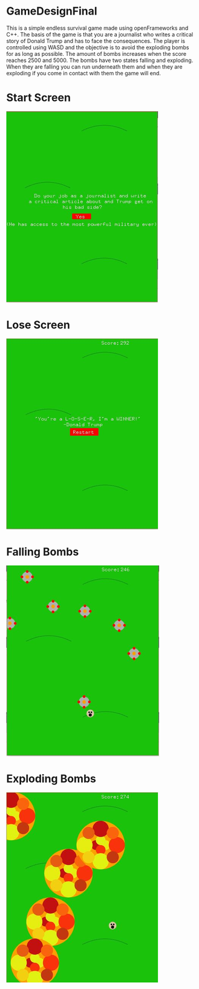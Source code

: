 # GameDesignFinal

This is a simple endless survival game made using openFrameworks and C++. The basis of the game is that you are a journalist who writes a critical story of Donald Trump and has to face the consequences. The player is controlled using WASD and the objective is to avoid the exploding bombs for as long as possible. The amount of bombs increases when the score reaches 2500 and 5000. The bombs have two states falling and exploding. When they are falling you can run underneath them and when they are exploding if you come in contact with them the game will end.

# Start Screen

![alt tag](https://github.com/BradTu/GameDesignFinal/blob/master/StartScreen.JPG)

# Lose Screen

![alt tag](https://github.com/BradTu/GameDesignFinal/blob/master/LoseScreen.JPG)

# Falling Bombs

![alt tag](https://github.com/BradTu/GameDesignFinal/blob/master/FallingBombs.JPG)

# Exploding Bombs

![alt tag](https://github.com/BradTu/GameDesignFinal/blob/master/ExplodingBombs.JPG)
